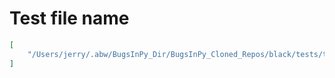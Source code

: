 # Test file name

```json
[
    "/Users/jerry/.abw/BugsInPy_Dir/BugsInPy_Cloned_Repos/black/tests/test_black.py"
]
```

